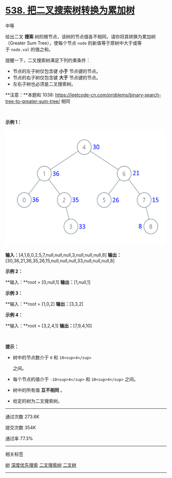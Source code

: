 # [538\. 把二叉搜索树转换为累加树](https://leetcode.cn/problems/convert-bst-to-greater-tree/)

中等

给出二叉 **搜索** 树的根节点，该树的节点值各不相同，请你将其转换为累加树（Greater Sum Tree），使每个节点 `node` 的新值等于原树中大于或等于 `node.val` 的值之和。

提醒一下，二叉搜索树满足下列约束条件：

- 节点的左子树仅包含键 **小于** 节点键的节点。
- 节点的右子树仅包含键 **大于** 节点键的节点。
- 左右子树也必须是二叉搜索树。

**注意：**本题和 1038: https://leetcode-cn.com/problems/binary-search-tree-to-greater-sum-tree/ 相同

&nbsp;

**示例 1：**

<img width="534" height="364" src="538_1.png"/>

**输入：**\[4,1,6,0,2,5,7,null,null,null,3,null,null,null,8\]
**输出：**\[30,36,21,36,35,26,15,null,null,null,33,null,null,null,8\]

**示例 2：**

**输入：**root = \[0,null,1\]
**输出：**\[1,null,1\]

**示例 3：**

**输入：**root = \[1,0,2\]
**输出：**\[3,3,2\]

**示例 4：**

**输入：**root = \[3,2,4,1\]
**输出：**\[7,9,4,10\]

&nbsp;

**提示：**

- 树中的节点数介于 `0` 和 `10<sup>4</sup>` 

  之间。
- 每个节点的值介于 `-10<sup>4</sup>` 和 `10<sup>4</sup>` 之间。
- 树中的所有值 **互不相同** 。
- 给定的树为二叉搜索树。

---

通过次数 273.6K

提交次数 354K

通过率 77.3%

---

相关标签

[树](https://leetcode.cn/tag/tree/)
[深度优先搜索](https://leetcode.cn/tag/depth-first-search/)
[二叉搜索树](https://leetcode.cn/tag/binary-search-tree/)
[二叉树](https://leetcode.cn/tag/binary-tree/)

---
